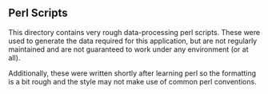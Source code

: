 ## Perl Scripts

This directory contains very rough data-processing perl scripts. These were used to generate the data required for this application, but are not regularly maintained and are not guaranteed to work under any environment (or at all).

Additionally, these were written shortly after learning perl so the formatting is a bit rough and the style may not make use of common perl conventions.
